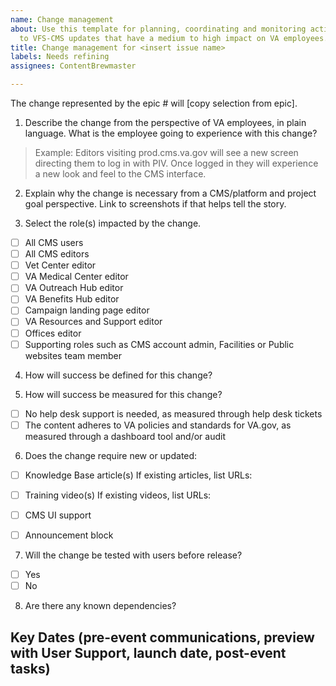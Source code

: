 ```yaml
---
name: Change management
about: Use this template for planning, coordinating and monitoring activities related
  to VFS-CMS updates that have a medium to high impact on VA employees.
title: Change management for <insert issue name>
labels: Needs refining
assignees: ContentBrewmaster

---
```


The change represented by the epic # will [copy selection from epic].
 
1. Describe the change from the perspective of VA employees, in plain language. What is the employee going to experience with this change?

> Example: Editors visiting prod.cms.va.gov will see a new screen directing them to log in with PIV. Once logged in they will experience a new look and feel to the CMS interface.


2. Explain why the change is necessary from a CMS/platform and project goal perspective. Link to screenshots if that helps tell the story.

3. Select the role(s) impacted by the change.
- [ ] All CMS users
- [ ] All CMS editors
- [ ] Vet Center editor
- [ ] VA Medical Center editor
- [ ] VA Outreach Hub editor
- [ ] VA Benefits Hub editor
- [ ] Campaign landing page editor
- [ ] VA Resources and Support editor
- [ ] Offices editor
- [ ] Supporting roles such as CMS account admin, Facilities or Public websites team member

4. How will success be defined for this change?

5. How will success be measured for this change?
- [ ] No help desk support is needed, as measured through help desk tickets
- [ ] The content adheres to VA policies and standards for VA.gov, as measured through a dashboard tool and/or audit

6. Does the change require new or updated:
- [ ] Knowledge Base article(s)
If existing articles, list URLs:

- [ ] Training video(s)
If existing videos, list URLs:

- [ ] CMS UI support
  
- [ ] Announcement block

7. Will the change be tested with users before release?
- [ ] Yes
- [ ] No

8. Are there any known dependencies?

## Key Dates (pre-event communications, preview with User Support, launch date, post-event tasks)

